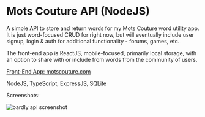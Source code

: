 # Mots Couture API (NodeJS)

A simple API to store and return words for my Mots Couture word utility app. It is just word-focused CRUD for right now, but will eventually include user signup, login & auth for additional functionality - forums, games, etc.

The front-end app is ReactJS, mobile-focused, primarily local storage, with an option to share with or include from words from the community of users.

[Front-End App: motscouture.com](https://www.motscouture)

NodeJS, TypeScript, ExpressJS, SQLite

Screenshots:

![bardly api screenshot](https://www.dalesmith.com/temp/motscouture_api_node.png)
